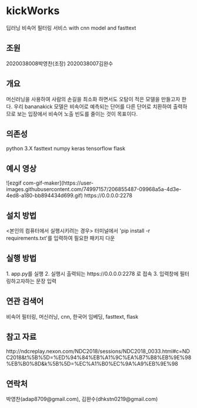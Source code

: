 # kickWorks
딥러닝 비속어 필터링 서비스
with cnn model and fasttext


<h2>조원</h2>
2020038008박영찬(조장)
2020038007김완수


<h2>개요</h2>
머신러닝을 사용하여 사람의 손길을 최소화 하면서도 오탐이 적은 모델을 만들고자 한다. 우리 bananakick 모델은 비속어로 예측되는 단어를 다른 단어로 치환하여 출력하므로 보는 입장에서 비속어 노출 빈도를 줄이는 것이 목표이다.


<h2>의존성</h2>
python 3.X
fasttext
numpy
keras
tensorflow
flask


<h2>예시 영상</h2>
![ezgif com-gif-maker](https://user-images.githubusercontent.com/74997157/206855487-09968a5a-4d3e-4ed8-a180-bb894434d699.gif)
https://0.0.0.0:2278


<h2>설치 방법</h2>
<본인의 컴퓨터에서 실행시키려는 경우>
터미널에서 'pip install -r requirements.txt'를 입력하여 필요한 패키지 다운


<h2>실행 방법</h2>
1. app.py를 실행
2. 실행시 출력되는 https://0.0.0.0:2278 로 접속
3. 입력창에 필터링하고자하는 문장 입력


<h2>연관 검색어</h2>
비속어 필터링, 머신러닝, cnn, 한국어 임베딩, fasttext, flask


<h2>참고 자료</h2> http://ndcreplay.nexon.com/NDC2018/sessions/NDC2018_0033.html#c=NDC2018&t%5B%5D=%ED%94%84%EB%A1%9C%EA%B7%B8%EB%9E%98%EB%B0%8D&k%5B%5D=%EC%A1%B0%EC%9A%A9%EB%9E%98


<h2>연락처</h2>
박영찬(adap8709@gmail.com), 김완수(dhkstn0219@gmail.com)
